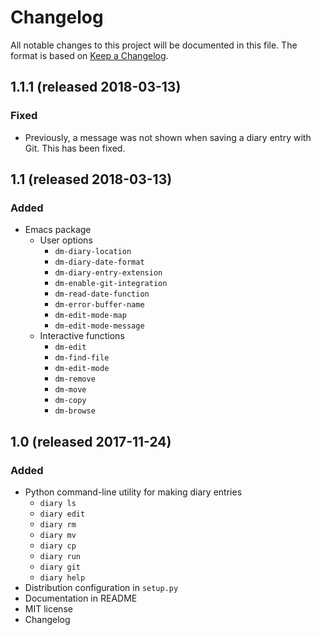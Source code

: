# Changelog

All notable changes to this project will be documented in this file.
The format is based on [Keep a Changelog].

## 1.1.1 (released 2018-03-13)
### Fixed
* Previously, a message was not shown when saving a diary entry with
  Git. This has been fixed.

## 1.1 (released 2018-03-13)
### Added
* Emacs package
    * User options
        * `dm-diary-location`
        * `dm-diary-date-format`
        * `dm-diary-entry-extension`
        * `dm-enable-git-integration`
        * `dm-read-date-function`
        * `dm-error-buffer-name`
        * `dm-edit-mode-map`
        * `dm-edit-mode-message`
    * Interactive functions
        * `dm-edit`
        * `dm-find-file`
        * `dm-edit-mode`
        * `dm-remove`
        * `dm-move`
        * `dm-copy`
        * `dm-browse`

## 1.0 (released 2017-11-24)
### Added
* Python command-line utility for making diary entries
    * `diary ls`
    * `diary edit`
    * `diary rm`
    * `diary mv`
    * `diary cp`
    * `diary run`
    * `diary git`
    * `diary help`
* Distribution configuration in `setup.py`
* Documentation in README
* MIT license
* Changelog

[keep a changelog]: http://keepachangelog.com/
